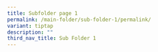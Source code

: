 ```yaml
---
title: Subfolder page 1
permalink: /main-folder/sub-folder-1/permalink/
variant: tiptap
description: ""
third_nav_title: Sub Folder 1
---
```

